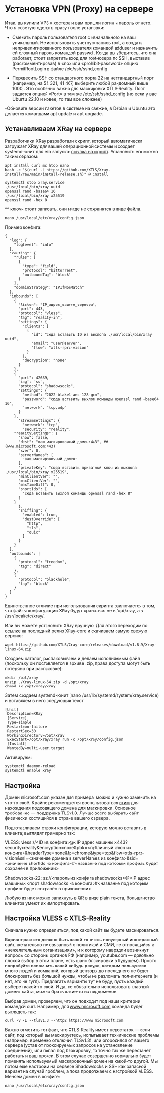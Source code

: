 # Установка VPN (Proxy) на сервере

Итак, вы купили VPS у хостера и вам пришли логин и пароль от него. Что я советую сделать сразу после установки:

- Сменить пароль пользователя root с изначального на ваш уникальный. Не использовать учетную запись root, а создать непривелигированного пользователя командой adduser и назначить ей сложный пароль командой passwd <username>. Когда вы убедитесь, что она работает, стоит запретить вход для root‑юзера по SSH, выставив (раскомментировав) в «no» или «prohibit‑password» опцию PermitRootLogin в файле /etc/ssh/sshd_config

- Перевесить SSH со стандартного порта 22 на нестандартный порт (например, на 54 321, 41 467, выберите любой рандомный выше 1000). Это особенно важно для маскировки XTLS‑Reality. Порт задается опцией «Port» в том же /etc/ssh/sshd_config (но если у вас Ubuntu 22.10 и новее, то там все сложнее)

-Обновите версии пакетов в системе на свежие, в Debian и Ubuntu это делается командами apt update и apt upgrade.

## Устанавливаем XRay на сервере
Разработчики XRay разработали скрипт, который автоматически загружает XRay для вашей операционной системы и создает systemd‑юнит для его запуска: [ссылка на скрипт](https://github.com/XTLS/Xray-install). 
Установить его можно таким образом:
```shell
apt install curl mc htop nano
bash -c "$(curl -L https://github.com/XTLS/Xray-install/raw/main/install-release.sh)" @ install
```
```
systemctl stop xray.service
./usr/local/bin/xray uuid
openssl rand -base64 16
./usr/local/bin/xray x25519
openssl rand -hex 8
```
^^ ключи стоит записать, они нигде не сохранятся в виде файла.
```shell
nano /usr/local/etc/xray/config.json
```
Пример конфига:
```
{
  "log": {
    "loglevel": "info"
  },
  "routing": {
    "rules": [
      {
        "type": "field",
        "protocol": "bittorrent",
        "outboundTag": "block"
      }
    ],
    "domainStrategy": "IPIfNonMatch"
  },
  "inbounds": [
    {
      "listen": "IP_адрес_вашего_сервера",
      "port": 443,
      "protocol": "vless",
      "tag": "reality-in",
      "settings": {
        "clients": [
          {
            "id": "сюда вставить ID из выхлопа ./usr/local/bin/xray uuid",
            "email": "user@server",
            "flow": "xtls-rprx-vision"
          }
        ],
        "decryption": "none"
      }
    },
    {
      "port": 42639,
      "tag": "ss",
      "protocol": "shadowsocks",
      "settings": {
        "method": "2022-blake3-aes-128-gcm",
        "password": "сюда вставить выхлоп команды openssl rand -base64 16",
        "network": "tcp,udp"
      }
    },
      "streamSettings": {
        "network": "tcp",
        "security": "reality",
    "realitySettings": {
      "show": false,
      "dest": "ваш_маскировочный_домен:443", ## (www.microsoft.com:443)
      "xver": 0,
      "serverNames": [
        "ваш_маскировочный_домен" 
      ],
      "privateKey": "сюда вставить приватный ключ из выхлопа ./usr/local/bin/xray x25519",
      "minClientVer": "",
      "maxClientVer": "",
      "maxTimeDiff": 0,
      "shortIds": [
        "сюда вставить выхлоп команды openssl rand -hex 8"
      ]
    }
      },
      "sniffing": {
        "enabled": true,
        "destOverride": [
          "http",
          "tls",
          "quic"
        ]
      }
    }
  ],
  "outbounds": [
    {
      "protocol": "freedom",
      "tag": "direct"
    },
    {
      "protocol": "blackhole",
      "tag": "block"
    }
  ]
}
```
Единственное отличие при использовании скрипта заключается в том, что файлы конфигурации XRay будут храниться не в /opt/xray, а в /usr/local/etc/xray/.

Или вы можете установить XRay вручную. Для этого переходим по [ссылке](https://github.com/XTLS/Xray-core/releases) на последний релиз XRay-core и скачиваем самую свежую версию:
```
wget https://github.com/XTLS/Xray-core/releases/download/v1.8.9/Xray-linux-64.zip
```
Создаем каталог, распаковываем и делаем исполняемым файл (поскольку он поставляется в архиве .zip, права доступа могут быть потеряны при распаковке):
```
mkdir /opt/xray
unzip ./Xray-linux-64.zip -d /opt/xray
chmod +x /opt/xray/xray
```
Затем создаем systemd-юнит (nano /usr/lib/systemd/system/xray.service) и вставляем в него следующий текст
```
[Unit]
 Description=XRay
 [Service]
 Type=simple
 Restart=on-failure
 RestartSec=30
 WorkingDirectory=/opt/xray
 ExecStart=/opt/xray/xray run -c /opt/xray/config.json
 [Install]
 WantedBy=multi-user.target
```
Активируем:
```
systemctl daemon-reload
systemctl enable xray
```


## Настройка

Домен microsoft.com указан для примера, можно и нужно заменить на что‑то своё. Крайне рекомендуется воспользоваться [этим](https://github.com/XTLS/RealiTLScanner) для нахождения подходящего домена для маскировки. Основное требование — поддержка TLSv1.3. Лучше всего выбирать сайт физически хостящийся в стране вашего сервера.

Подготавливаем строки конфигурации, которую можно вставить в клиента; выглядят примерно так:

VLESS:
vless://<ID из конфига>@<IP адрес машины>:443?security=reality&encryption=none&pbk=<публичный ключ из конфига>&headerType=none&fp=chrome&type=tcp&flow=xtls-rprx-vision&sni=<значение домена в serverNames из конфига>&sid=<значение shortIds из конфига>#<название под которым профиль будет сохранён в приложении>

Shadowsocks-22:
ss://<пароль из конфига shadowsocks>@<IP адрес машины>:<порт shadowsocks из конфига>#<название под которым профиль будет сохранён в приложении>

Любую из них можно запихнуть в QR в виде plain текста, большинство клиентов умеют их импортировать.

## Настройка VLESS c XTLS-Reality

Сначала нужно определиться, под какой сайт вы будете маскироваться.

Вариант раз: это должно быть какой‑то очень популярный иностранный сайт, желательно не связанный с политикой и СМИ, не относящийся к «нежелательным организациям», и к которому наврядли возникнут вопросы со стороны органов РФ (например, youtube.com — довольно плохой выбор в этом плане, есть шанс блокировки в будущем). Просто попробуйте вспомнить какой‑нибудь ресурс, которым пользуются много людей и компаний, который цензоры до последнего не будет блокировать без большой нужды, чтобы не разломать пол‑интернета (и нет, это не гугл). Предлагать варианты тут не буду, пусть каждый выберет какой‑то свой. И да, не обязательно использовать главный домент сайта, можно брать какие‑то из поддоменов.

Выбрав домен, проверяем, что он подходит под наши критерии командой curl. Например, для www.microsoft.com команда будет выглядеть так:

```
curl -v -L --tlsv1.3 --http2 https://www.microsoft.com
```

Важно отметить тот факт, что XTLS‑Reality имеет недостаток — если сайт, под который вы маскируетесь, испытывает технические проблемы (например, временно отключил TLSv1.3), или огородился от вашего сервера (устав от проксируемых запросов на установление соединений), или попал под блокировку, то точно так же перестанет работать и ваш прокси. В этом случае совершенно нормально будет поменять используемый маскировочный домен на какой‑то другой. Мы потом еще настроим на сервере Shadowsocks и SSH как запасной вариант на случай проблем, а пока продолжаем с настройкой VLESS.
Меняем домен в конфиге:
```shell
nano /usr/local/etc/xray/config.json
```
